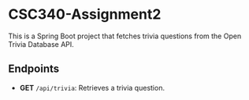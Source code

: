 # CSC340-Assignment2

This is a Spring Boot project that fetches trivia questions from the Open Trivia Database API.

## Endpoints

- **GET** `/api/trivia`: Retrieves a trivia question.
